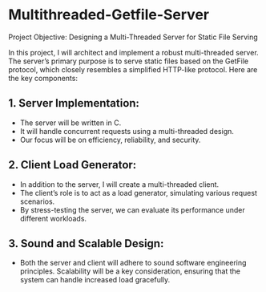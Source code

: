 # Multithreaded-Getfile-Server
Project Objective: Designing a Multi-Threaded Server for Static File Serving

In this project, I will architect and implement a robust multi-threaded server. The server’s primary purpose is to serve static files based on the GetFile protocol, which closely resembles a simplified HTTP-like protocol. Here are the key components:

## 1. Server Implementation:
- The server will be written in C.
- It will handle concurrent requests using a multi-threaded design.
- Our focus will be on efficiency, reliability, and security.
## 2. Client Load Generator:
- In addition to the server, I will create a multi-threaded client.
- The client’s role is to act as a load generator, simulating various request scenarios.
- By stress-testing the server, we can evaluate its performance under different workloads.
## 3. Sound and Scalable Design:
- Both the server and client will adhere to sound software engineering principles.
Scalability will be a key consideration, ensuring that the system can handle increased load gracefully.
